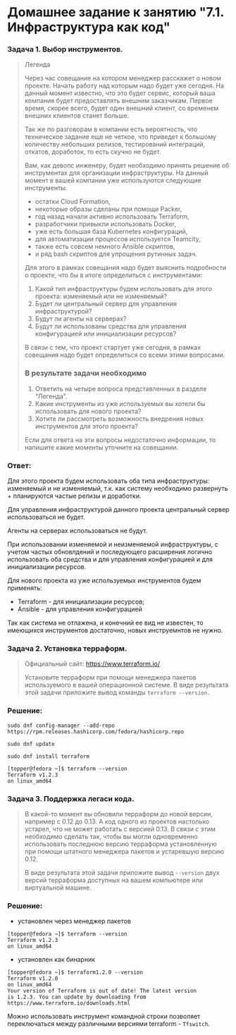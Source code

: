 # Домашнее задание к занятию "7.1. Инфраструктура как код"
### Задача 1. Выбор инструментов.
> Легенда
> 
> Через час совещание на котором менеджер расскажет о новом проекте. Начать работу над которым надо будет уже сегодня. На данный момент известно, что это будет сервис, который ваша компания будет предоставлять внешним заказчикам. Первое время, скорее всего, будет один внешний клиент, со временем внешних клиентов станет больше.
> 
> Так же по разговорам в компании есть вероятность, что техническое задание еще не четкое, что приведет к большому количеству небольших релизов, тестирований интеграций, откатов, доработок, то есть скучно не будет.
> 
> Вам, как девопс инженеру, будет необходимо принять решение об инструментах для организации инфраструктуры. На данный момент в вашей компании уже используются следующие инструменты:
> 
> * остатки Сloud Formation,
> * некоторые образы сделаны при помощи Packer,
> * год назад начали активно использовать Terraform,
> * разработчики привыкли использовать Docker,
> * уже есть большая база Kubernetes конфигураций,
> * для автоматизации процессов используется Teamcity,
> * также есть совсем немного Ansible скриптов,
> * и ряд bash скриптов для упрощения рутинных задач.
> 
> Для этого в рамках совещания надо будет выяснить подробности о проекте, что бы в итоге определиться с инструментами:
> 
> 1. Какой тип инфраструктуры будем использовать для этого проекта: изменяемый или не изменяемый?
> 2. Будет ли центральный сервер для управления инфраструктурой?
> 3. Будут ли агенты на серверах?
> 4. Будут ли использованы средства для управления конфигурацией или инициализации ресурсов?
> 
> В связи с тем, что проект стартует уже сегодня, в рамках совещания надо будет определиться со всеми этими вопросами.
> 
> ### В результате задачи необходимо
> 
> 1. Ответить на четыре вопроса представленных в разделе "Легенда".
> 2. Какие инструменты из уже используемых вы хотели бы использовать для нового проекта?
> 3. Хотите ли рассмотреть возможность внедрения новых инструментов для этого проекта?
> 
> Если для ответа на эти вопросы недостаточно информации, то напишите какие моменты уточните на совещании.

### Ответ:

Для этого проекта будем использовать оба типа инфраструктуры: изменяемый и не изменяемый, т.к. как систему необходимо развернуть + планируются частые релизы и доработки.

Для управления инфраструктурой данного проекта центральный сервер использоваться не будет.

Агенты на серверах использоваться не будут.

При использовании изменяемой и неизменяемой инфраструктуры, с учетом частых обновлдений и последующего расширения логично использовать оба средства и для управления конфигурацией и для инициализации ресурсов.

Для нового проекта из уже используемых инструментов будем применять:

* Terraform - для инициализации ресурсов;
* Ansible - для управления конфигурацией

Так как система не отлажена, и конечний ее вид не известен, то имеющихся инструментов достаточно, новых инструемнтов не нужно.

### Задача 2. Установка терраформ.
> Официальный сайт: https://www.terraform.io/
> 
> Установите терраформ при помощи менеджера пакетов используемого в вашей операционной системе. В виде результата этой задачи приложите вывод команды ```terraform --version.```

### Решение:
```
sudo dnf config-manager --add-repo https://rpm.releases.hashicorp.com/fedora/hashicorp.repo
```
```
sudo dnf update
```
```
sudo dnf install terraform
```

```
[topper@fedora ~]$ terraform --version
Terraform v1.2.3
on linux_amd64
```

### Задача 3. Поддержка легаси кода.
> В какой-то момент вы обновили терраформ до новой версии, например с 0.12 до 0.13. А код одного из проектов настолько устарел, что не может работать с версией 0.13. В связи с этим необходимо сделать так, чтобы вы могли одновременно использовать последнюю версию терраформа установленную при помощи штатного менеджера пакетов и устаревшую версию 0.12.
> 
> В виде результата этой задачи приложите вывод ```--version``` двух версий терраформа доступных на вашем компьютере или виртуальной машине.

### Решение:

- установлен через менеджер пакетов
```
[topper@fedora ~]$ terraform --version
Terraform v1.2.3
on linux_amd64
```
- установлен как бинарник
```
[topper@fedora ~]$ terraform1.2.0 --version
Terraform v1.2.0
on linux_amd64
Your version of Terraform is out of date! The latest version
is 1.2.3. You can update by downloading from https://www.terraform.io/downloads.html  
```

Можно использовать инструмент командной строки позволяет переключаться между различными версиями terraform - ```Tfswitch```.
